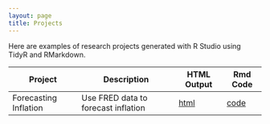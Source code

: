 ```yaml
---
layout: page
title: Projects
---
```


Here are examples of research projects generated with R Studio using TidyR and RMarkdown.

Project | Description | HTML Output | Rmd Code
--- | --- | --- | ---
Forecasting Inflation | Use FRED data to forecast inflation | [html](https://abigailtmorgan.github.io/Forecasting-Inflation/) | [code](https://github.com/abigailtmorgan/Forecasting-Inflation)
